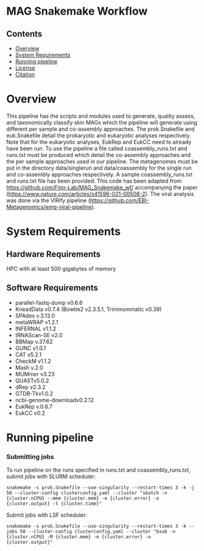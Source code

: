 # MAG Snakemake Workflow


## Contents

- [Overview](#overview)
- [System Requirements](#system-requirements)
- [Running pipeline](#running-pipeline)
- [License](./LICENSE)
- [Citation](#citation)

# Overview

This pipeline has the scripts and modules used to generate, quality assess, and taxonomically classify skin MAGs which the pipeline will generate using different per sample and co-assembly approaches. The prok.Snakefile and euk.Snakefile detail the prokaryotic and eukaryotic analyses respectively. Note that for the eukaryotic analyses, EukRep and EukCC need to already have been run. To use the pipeline a file called coassembly_runs.txt and runs.txt must be produced which detail the co-assembly approaches and the per sample approaches used in our pipeline. The metagenomes must be put in the directory data/singlerun and data/coassembly for the single run and co-assembly approaches respectively. A sample coassembly_runs.txt and runs.txt file has been provided. This code has been adapted from https://github.com/Finn-Lab/MAG_Snakemake_wf/ accompanying the paper (https://www.nature.com/articles/s41596-021-00508-2). The viral analysis was done via the VIRify pipeline (https://github.com/EBI-Metagenomics/emg-viral-pipeline). 


# System Requirements

## Hardware Requirements
HPC with at least 500 gigabytes of memory

## Software Requirements
- parallel-fastq-dump v0.6.6
- KneadData v0.7.4 (Bowtie2  v2.3.5.1, Trimmommatic v0.39)
- SPAdes v.3.13.0
- metaWRAP v1.2.1
- INFERNAL v1.1.2
- tRNAScan-SE v2.0
- BBMap v.37.62
- GUNC v1.0.1
- CAT v5.2.1
- CheckM  v1.1.2
- Mash v.2.0
- MUMmer v3.23
- QUASTv5.0.2
- dRep v2.3.2 
- GTDB-Tkv1.0.2
- ncbi-genome-downloadv0.2.12
- EukRep v.0.6.7
- EukCC v0.2


# Running pipeline 

### Submitting jobs

To run pipeline on the runs specified in runs.txt and coassembly_runs.txt, submit jobs with SLURM scheduler:
```
snakemake -s prok.Snakefile --use-singularity --restart-times 3 -k -j 50 --cluster-config clusterconfig.yaml --cluster "sbatch -n {cluster.nCPU} --mem {cluster.mem} -e {cluster.error} -o {cluster.output} -t {cluster.time}"
```

Submit jobs with LSF scheduler:
```
snakemake -s prok.Snakefile --use-singularity --restart-times 3 -k --jobs 50 --cluster-config clusterconfig.yaml --cluster "bsub -n {cluster.nCPU} -M {cluster.mem} -e {cluster.error} -o {cluster.output}"
```

